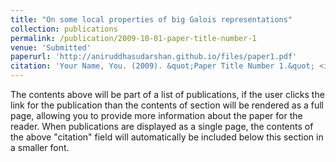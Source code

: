 ```yaml
---
title: "On some local properties of big Galois representations"
collection: publications
permalink: /publication/2009-10-01-paper-title-number-1
venue: 'Submitted'
paperurl: 'http://aniruddhasudarshan.github.io/files/paper1.pdf'
citation: 'Your Name, You. (2009). &quot;Paper Title Number 1.&quot; <i>Journal 1</i>. 1(1).'
---
```


The contents above will be part of a list of publications, if the user clicks the link for the publication than the contents of section will be rendered as a full page, allowing you to provide more information about the paper for the reader. When publications are displayed as a single page, the contents of the above "citation" field will automatically be included below this section in a smaller font.
